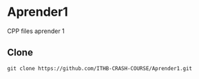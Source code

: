 # Aprender1
CPP files aprender 1

## Clone

```
git clone https://github.com/ITHB-CRASH-COURSE/Aprender1.git
```
